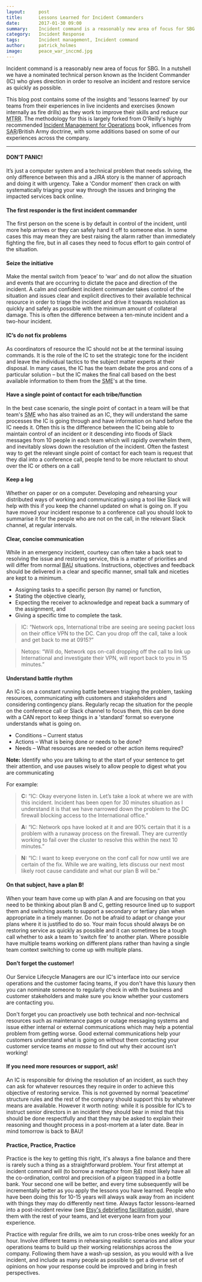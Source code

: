 ```yaml
---
layout:     post
title:      Lessons Learned for Incident Commanders
date:       2017-01-30 09:00
summary:    Incident command is a reasonably new area of focus for SBG. In a nutshell we have a nominated technical person known as the Incident Commander (IC) who gives direction in order to resolve an incident and restore service as quickly as possible.<br><br>This blog post contains some of the insights and 'lessons learned' by our teams from their experiences in live incidents and exercises (known internally as fire drills) as they work to improve their skills and reduce our <abbr title="Mean time to resolution">MTRR</abbr>.
category:   Incident Response
tags:       Incident management, Incident command
author:     patrick_holmes
image:      peace_war_inccmd.jpg
---
```


Incident command is a reasonably new area of focus for SBG. In a nutshell we have a nominated technical person known as the Incident Commander (IC) who gives direction in order to resolve an incident and restore service as quickly as possible.

This blog post contains some of the insights and 'lessons learned' by our teams from their experiences in live incidents and exercises (known internally as fire drills) as they work to improve their skills and reduce our <abbr title="Mean time to resolution">MTRR</abbr>. The methodology for this is largely forked from O'Reilly's highly recommended [Incident Management for Operations](http://shop.oreilly.com/product/0636920036159.do) book, influences from <abbr title="Search and Rescue">SAR</abbr>/British Army doctrine, with some additions based on some of our experiences across the company.

***

#### DON'T PANIC!
It’s just a computer system and a technical problem that needs solving, the only difference between this and a JIRA story is the manner of approach and doing it with urgency. Take a 'Condor moment' then crack on with systematically triaging your way through the issues and bringing the impacted services back online.

#### The first responder is the first incident commander
The first person on the scene is by default in control of the incident, until more help arrives or they can safely hand it off to someone else. In some cases this may mean they are best raising the alarm rather than immediately fighting the fire, but in all cases they need to focus effort to gain control of the situation.

#### Seize the initiative
Make the mental switch from ‘peace’ to ‘war’ and do not allow the situation and events that are occurring to dictate the pace and direction of the incident. A calm and confident incident commander takes control of the situation and issues clear and explicit directives to their available technical resource in order to triage the incident and drive it towards resolution as quickly and safely as possible with the minimum amount of collateral damage. This is often the difference between a ten-minute incident and a two-hour incident.

#### IC’s do not fix problems
As coordinators of resource the IC should not be at the terminal issuing commands. It is the role of the IC to set the strategic tone for the incident and leave the individual tactics to the subject matter experts at their disposal. In many cases, the IC has the team debate the pros and cons of a particular solution – but the IC makes the final call based on the best available information to them from the <abbr title="Subject Matter Expert">SME</abbr>'s at the time.

#### Have a single point of contact for each tribe/function
In the best case scenario, the single point of contact in a team will be that team's <abbr title="Subject Matter Expert">SME</abbr> who has also trained as an IC, they will understand the same processes the IC is going through and have information on hand before the IC needs it. Often this is the difference between the IC being able to maintain control of an incident or it descending into floods of Slack messages from 10 people in each team which will rapidly overwhelm them, and inevitably slows down the resolution of the incident. Often the fastest way to get the relevant single point of contact for each team is request that they dial into a conference call, people tend to be more reluctant to shout over the IC or others on a call

#### Keep a log
Whether on paper or on a computer. Developing and rehearsing your distributed ways of working and communicating using a tool like Slack will help with this if you keep the channel updated on what is going on. If you have moved your incident response to a conference call you should look to summarise it for the people who are not on the call, in the relevant Slack channel, at regular intervals.

#### Clear, concise communication
While in an emergency incident, courtesy can often take a back seat to resolving the issue and restoring service, this is a matter of priorities and will differ from normal <abbr title="Business as Usual">BAU</abbr> situations. Instructions, objectives and feedback should be delivered in a clear and specific manner, small talk and niceties are kept to a minimum.

- Assigning tasks to a specific person (by name) or function,
- Stating the objective clearly,
- Expecting the receiver to acknowledge and repeat back a summary of the assignment, and
- Giving a specific time to complete the task.

> IC: “Network ops, International tribe are seeing are seeing packet loss on their office VPN to the DC. Can you drop off the call, take a look and get back to me at 0915?”

> Netops: “Will do, Network ops on-call dropping off the call to link up International and investigate their VPN, will report back to you in 15 minutes.”

#### Understand battle rhythm
An IC is on a constant running battle between triaging the problem, tasking resources, communicating with customers and stakeholders and considering contingency plans. Regularly recap the situation for the people on the conference call or Slack channel to focus them, this can be done with a CAN report to keep things in a 'standard' format so everyone understands what is going on.

-	Conditions – Current status
-	Actions – What is being done or needs to be done?
-	Needs – What resources are needed or other action items required?

**Note:** Identify who you are talking to at the start of your sentence to get their attention, and use pauses wisely to allow people to digest what you are communicating

For example:

> **C:** “IC: Okay everyone listen in. Let’s take a look at where we are with this incident. Incident has been open for 30 minutes situation as I understand it is that we have narrowed down the problem to the DC firewall blocking access to the International office.”

> **A:** “IC: Network ops have looked at it and are 90% certain that it is a problem with a runaway process on the firewall. They are currently working to fail over the cluster to resolve this within the next 10 minutes.”

> **N:** “IC: I want to keep everyone on the conf call for now until we are certain of the fix. While we are waiting, lets discuss our next most likely root cause candidate and what our plan B will be.”

#### On that subject, have a plan B!
When your team have come up with plan A and are focusing on that you need to be thinking about plan B and C, getting resource lined up to support them and switching assets to support a secondary or tertiary plan when appropriate in a timely manner. Do not be afraid to adapt or change your plans where it is justified to do so. Your main focus should always be on restoring service as quickly as possible and it can sometimes be a tough call whether to ask a team to 'switch fire' to another plan. Where possible have multiple teams working on different plans rather than having a single team context switching to come up with multiple plans.

#### Don’t forget the customer!
Our Service Lifecycle Managers are our IC's interface into our service operations and the customer facing teams, if you don't have this luxury then you can nominate someone to regularly check in with the business and customer stakeholders and make sure you know whether your customers are contacting you.

Don't forget you can proactively use both technical and non-technical resources such as maintenance pages or outage messaging systems and issue either internal or external communications which may help a potential problem from getting worse. Good external communications help your customers understand what is going on without them contacting your customer service teams <i lang="fr">en masse</i> to find out why their account isn't working!

#### If you need more resources or support, ask!
An IC is responsible for driving the resolution of an incident, as such they can ask for whatever resources they require in order to achieve this objective of restoring service. This is not governed by normal ‘peacetime’ structure rules and the rest of the company should support this by whatever means are available. However it worth noting: while it is possible for IC’s to instruct senior directors in an incident they should bear in mind that this should be done respectfully and that they may be asked to explain their reasoning and thought process in a post-mortem at a later date. Bear in mind tomorrow is back to BAU!

#### Practice, Practice, Practice
Practice is the key to getting this right, it's always a fine balance and there is rarely such a thing as a straightforward problem. Your first attempt at incident command will (to borrow a metaphor from <abbr title="Radio 4">R4</abbr>) most likely have all the co-ordination, control and precision of a pigeon trapped in a bottle bank. Your second one will be better, and every time subsequently will be incrementally better as you apply the lessons you have learned. People who have been doing this for 10-15 years will always walk away from an incident with things they may do differently next time. Always factor lessons-learned into a post-incident review (see [Etsy's debriefing facilitation guide](https://codeascraft.com/2016/11/17/debriefing-facilitation-guide/)), share them with the rest of your teams, and let everyone learn from your experience.

Practice with regular fire drills, we aim to run cross-tribe ones weekly for an hour. Involve different teams in rehearsing realistic scenarios and allow your operations teams to build up their working relationships across the company. Following them have a wash-up session, as you would with a live incident, and include as many people as possible to get a diverse set of opinions on how your response could be improved and bring in fresh perspectives.
